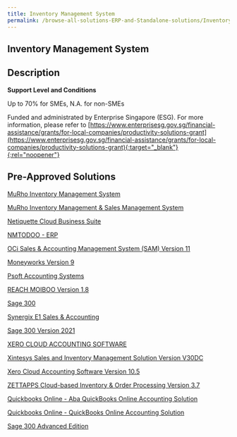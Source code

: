 ```yaml
---
title: Inventory Management System
permalink: /browse-all-solutions-ERP-and-Standalone-solutions/Inventory-Mgmt-System
---
```


## Inventory Management System
## Description

**Support Level and Conditions**

Up to 70% for SMEs, N.A. for non-SMEs

Funded and administrated by Enterprise Singapore (ESG). For more information, please refer to
[https://www.enterprisesg.gov.sg/financial-assistance/grants/for-local-companies/productivity-solutions-grant](https://www.enterprisesg.gov.sg/financial-assistance/grants/for-local-companies/productivity-solutions-grant){:target="_blank"}{:rel="noopener"}

## Pre-Approved Solutions

<a href='/productivity-solutions-grant/solutionrepo/solution621' target='_blank'>MuRho Inventory Management System</a><br>

<a href='/productivity-solutions-grant/solutionrepo/solution622' target='_blank'>MuRho Inventory Management & Sales Management System</a><br>

<a href='/productivity-solutions-grant/solutionrepo/solution639' target='_blank'>Netiquette Cloud Business Suite</a><br>

<a href='/productivity-solutions-grant/solutionrepo/solution648' target='_blank'>NMTODOO - ERP</a><br>

<a href='/productivity-solutions-grant/solutionrepo/solution656' target='_blank'>OCi Sales & Accounting Management System (SAM) Version 11 </a><br>

<a href='/productivity-solutions-grant/solutionrepo/solution679' target='_blank'>Moneyworks Version 9</a><br>

<a href='/productivity-solutions-grant/solutionrepo/solution720' target='_blank'>Psoft Accounting Systems</a><br>

<a href='/productivity-solutions-grant/solutionrepo/solution737' target='_blank'>REACH MOIBOO Version 1.8</a><br>

<a href='/productivity-solutions-grant/solutionrepo/solution767' target='_blank'>Sage 300</a><br>

<a href='/productivity-solutions-grant/solutionrepo/solution834' target='_blank'>Synergix E1 Sales & Accounting</a><br>

<a href='/productivity-solutions-grant/solutionrepo/solution868' target='_blank'>Sage 300 Version 2021</a><br>

<a href='/productivity-solutions-grant/solutionrepo/solution925' target='_blank'>XERO CLOUD ACCOUNTING SOFTWARE</a><br>

<a href='/productivity-solutions-grant/solutionrepo/solution963' target='_blank'>Xintesys Sales and Inventory Management Solution Version V30DC</a><br>

<a href='/productivity-solutions-grant/solutionrepo/solution967' target='_blank'>Xero Cloud Accounting Software Version 10.5</a><br>

<a href='/productivity-solutions-grant/solutionrepo/solution972' target='_blank'>ZETTAPPS Cloud-based Inventory & Order Processing Version 3.7</a><br>

<a href='/productivity-solutions-grant/solutionrepo/solution1008' target='_blank'>Quickbooks Online - Aba QuickBooks Online Accounting Solution</a><br>

<a href='/productivity-solutions-grant/solutionrepo/solution1010' target='_blank'>Quickbooks Online - QuickBooks Online Accounting Solution </a><br>

<a href='/productivity-solutions-grant/solutionrepo/solution1013' target='_blank'>Sage 300 Advanced Edition</a><br>

